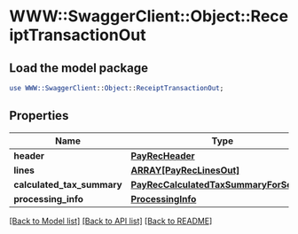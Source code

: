# WWW::SwaggerClient::Object::ReceiptTransactionOut

## Load the model package
```perl
use WWW::SwaggerClient::Object::ReceiptTransactionOut;
```

## Properties
Name | Type | Description | Notes
------------ | ------------- | ------------- | -------------
**header** | [**PayRecHeader**](PayRecHeader.md) |  | 
**lines** | [**ARRAY[PayRecLinesOut]**](PayRecLinesOut.md) |  | 
**calculated_tax_summary** | [**PayRecCalculatedTaxSummaryForService**](PayRecCalculatedTaxSummaryForService.md) |  | 
**processing_info** | [**ProcessingInfo**](ProcessingInfo.md) |  | 

[[Back to Model list]](../README.md#documentation-for-models) [[Back to API list]](../README.md#documentation-for-api-endpoints) [[Back to README]](../README.md)


